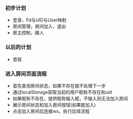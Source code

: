 ### 初步计划

 - 登录，Fd与UID与User映射
 - 房间管理，房间加入、退出
 - 房主控制，踢人



### 以后的计划
 - 旁观


### 进入房间页面流程
- 首先查询房间状态，如果不存在就不处理下一步
- 通过localStorage获取当前的用户昵称不存在和uid
- 如果昵称不存在，提供昵称输入框，不输入则无法加入房间
- 展示房间状态和加入房间按钮(如果能加入)
- 点击加入房间后连接ws，执行后续流程